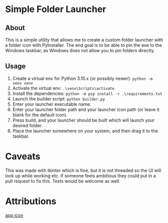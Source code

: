 # Simple Folder Launcher
## About
This is a simple utility that allows me to create a custom folder launcher with a folder icon with PyInstaller.
The end goal is to be able to pin the exe to the Windows taskbar, as Windows does not allow you to pin folders directly.

## Usage
1. Create a virtual env for Python 3.10.x (or possibly newer): `python -m venv venv`
2. Activate the virtual env: `.\venv\Scripts\activate`
3. Install the dependencies: `python -m pip install -r .\requirements.txt`
4. Launch the builder script: `python builder.py`
5. Enter your launcher executable name.
6. Enter your launcher folder path and your launcher icon path (or leave it blank for the default icon).
7. Press build, and your launcher should be built which will launch your desired folder.
8. Place the launcher somewhere on your system, and then drag it to the taskbar.

# Caveats
This was made with tkinter which is fine, but it is not threaded so the UI will lock up while working etc.
If someone feels ambitious they could put in a pull request to fix this. Tests would be welcome as well.

# Attributions
[app icon](https://www.flaticon.com/free-icon/folder_3039367?term=folder&page=1&position=94&origin=tag&related_id=3039367)